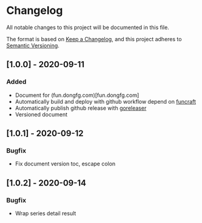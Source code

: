 # Changelog

All notable changes to this project will be documented in this file.

The format is based on [Keep a Changelog](https://keepachangelog.com/en/1.0.0/),
and this project adheres to [Semantic Versioning](https://semver.org/spec/v2.0.0.html).

## [1.0.0] - 2020-09-11

### Added

- Document for (fun.dongfg.com)[fun.dongfg.com]
- Automatically build and deploy with github workflow depend on [funcraft](https://github.com/alibaba/funcraft)
- Automatically publish github release with [goreleaser](https://goreleaser.com/)
- Versioned document

## [1.0.1] - 2020-09-12

### Bugfix

- Fix document version toc, escape colon

## [1.0.2] - 2020-09-14

### Bugfix

- Wrap series detail result
